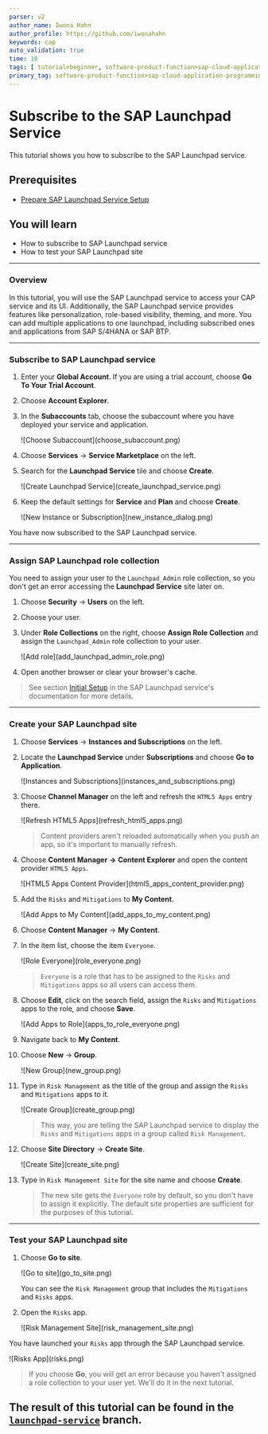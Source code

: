 ```yaml
---
parser: v2
author_name: Iwona Hahn
author_profile: https://github.com/iwonahahn
keywords: cap
auto_validation: true
time: 10
tags: [ tutorial>beginner, software-product-function>sap-cloud-application-programming-model, programming-tool>node-js, software-product>sap-business-technology-platform, software-product>sap-fiori]
primary_tag: software-product-function>sap-cloud-application-programming-model
---
```


# Subscribe to the SAP Launchpad Service
<!-- description --> This tutorial shows you how to subscribe to the SAP Launchpad service.

## Prerequisites
 - [Prepare SAP Launchpad Service Setup](btp-app-launchpad-service-setup)


## You will learn
 - How to subscribe to SAP Launchpad service
 - How to test your SAP Launchpad site

---

### Overview

In this tutorial, you will use the SAP Launchpad service to access your CAP service and its UI. Additionally, the SAP Launchpad service provides features like personalization, role-based visibility, theming, and more. You can add multiple applications to one launchpad, including subscribed ones and applications from SAP S/4HANA or SAP BTP.

---
### Subscribe to SAP Launchpad service

1. Enter your **Global Account**. If you are using a trial account, choose **Go To Your Trial Account**.

2. Choose **Account Explorer**.

3. In the **Subaccounts** tab, choose the subaccount where you have deployed your service and application.

    <!-- border -->![Choose Subaccount](choose_subaccount.png)

2. Choose **Services** &rarr; **Service Marketplace** on the left.

3. Search for the **Launchpad Service** tile and choose **Create**.

    <!-- border -->![Create Launchpad Service](create_launchpad_service.png)

4. Keep the default settings for **Service** and **Plan** and choose **Create**.

    <!-- border -->![New Instance or Subscription](new_instance_dialog.png)

You have now subscribed to the SAP Launchpad service.

---
### Assign SAP Launchpad role collection

You need to assign your user to the `Launchpad_Admin` role collection, so you don't get an error accessing the **Launchpad Service** site later on.

1. Choose **Security** &rarr; **Users** on the left.

2. Choose your user.

4. Under **Role Collections** on the right, choose **Assign Role Collection** and assign the `Launchpad_Admin` role collection to your user.

    <!-- border -->![Add role](add_launchpad_admin_role.png)

5. Open another browser or clear your browser's cache.

> See section [Initial Setup](https://help.sap.com/viewer/8c8e1958338140699bd4811b37b82ece/Cloud/en-US/fd79b232967545569d1ae4d8f691016b.html) in the SAP Launchpad service's documentation for more details.



---
### Create your SAP Launchpad site

1. Choose **Services** &rarr; **Instances and Subscriptions** on the left.

2. Locate the **Launchpad Service** under **Subscriptions** and choose **Go to Application**.

    <!-- border -->![Instances and Subscriptions](instances_and_subscriptions.png)

3. Choose **Channel Manager** on the left and refresh the `HTML5 Apps` entry there.

    <!-- border -->![Refresh HTML5 Apps](refresh_html5_apps.png)

    > Content providers aren't reloaded automatically when you push an app, so it's important to manually refresh.

4. Choose **Content Manager** **&rarr;** **Content Explorer** and open the content provider `HTML5 Apps`.

    <!-- border -->![HTML5 Apps Content Provider](html5_apps_content_provider.png)

5. Add the `Risks` and `Mitigations` to **My Content**.

    <!-- border -->![Add Apps to My Content](add_apps_to_my_content.png)

6. Choose **Content Manager** &rarr; **My Content**.

7. In the item list, choose the item `Everyone`.

    <!-- border -->![Role Everyone](role_everyone.png)

    > `Everyone` is a role that has to be assigned to the `Risks` and `Mitigations` apps so all users can access them.

8. Choose **Edit**, click on the search field, assign the `Risks` and `Mitigations` apps to the role, and choose **Save**.

    <!-- border -->![Add Apps to Role](apps_to_role_everyone.png)

9. Navigate back to **My Content**.

10. Choose **New** &rarr; **Group**.

    <!-- border -->![New Group](new_group.png)

11. Type in `Risk Management` as the title of the group and assign the `Risks` and `Mitigations` apps to it.

    <!-- border -->![Create Group](create_group.png)

    > This way, you are telling the SAP Launchpad service to display the `Risks` and `Mitigations` apps in a group called `Risk Management`.

12. Choose **Site Directory** &rarr; **Create Site**.

    <!-- border -->![Create Site](create_site.png)

13. Type in `Risk Management Site` for the site name and choose **Create**.

    > The new site gets the `Everyone` role by default, so you don't have to assign it explicitly. The default site properties are sufficient for the purposes of this tutorial.



---
### Test your SAP Launchpad site

1. Choose **Go to site**.

    <!-- border -->![Go to site](go_to_site.png)

    You can see the `Risk Management` group that includes the `Mitigations` and `Risks` apps.

2. Open the `Risks` app.

    <!-- border -->![Risk Management Site](risk_management_site.png)

You have launched your `Risks` app through the SAP Launchpad service.

  <!-- border -->![Risks App](risks.png)

> If you choose **Go**, you will get an error because you haven't assigned a role collection to your user yet. We'll do it in the next tutorial.

The result of this tutorial can be found in the [`launchpad-service`](https://github.com/SAP-samples/cloud-cap-risk-management/tree/launchpad-service) branch.
---